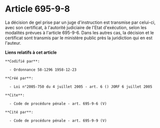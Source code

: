 # Article 695-9-8

La décision de gel prise par un juge d'instruction est transmise par celui-ci, avec son certificat, à l'autorité judiciaire
de l'Etat d'exécution, selon les modalités prévues à l'article 695-9-6. Dans les autres cas, la décision et le certificat
sont transmis par le ministère public près la juridiction qui en est l'auteur.

**Liens relatifs à cet article**

	**Codifié par**:

	  - Ordonnance 58-1296 1958-12-23

	**Créé par**:

	  - Loi n°2005-750 du 4 juillet 2005 - art. 6 () JORF 6 juillet 2005

	**Cite**:

	  - Code de procédure pénale - art. 695-9-6 (V)

	**Cité par**:

	  - Code de procédure pénale - art. 695-9-9 (V)
